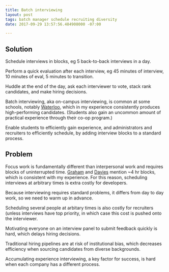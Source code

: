 ```yaml
---
title: Batch interviewing
layout: post
tags: batch manager schedule recruiting diversity
date: 2017-09-29 13:57:56.484908000 -07:00

---
```



## Solution

Schedule interviews in blocks, eg 5 back-to-back interviews in a day.

Perform a quick evaluation after each interview, eg 45 minutes of interview, 10 minutes of eval, 5 minutes to transition.

Huddle at the end of the day, ask each interviewer to vote, stack rank candidates, and make hiring decisions.

Batch interviewing, aka on-campus interviewing, is common at some schools, notably [Waterloo](https://uwaterloo.ca/co-operative-education/get-hired/interview-process/interview-cycles), which in my experience consistently produces high-performing candidates. (Students also gain an uncommon amount of practical experience through their co-op program.)

Enable students to efficiently gain experience, and administrators and recruiters to efficiently schedule, by adding interview blocks to a standard process. 

## Problem

Focus work is fundamentally different than interpersonal work and requires blocks of uninterrupted time. [Graham] and [Davies] mention ~4 hr blocks, which is consistent with my experience. For this reason, scheduling interviews at arbitrary times is extra costly for developers.

Because interviewing requires standard problems, it differs from day to day work, so we need to warm up in advance.

Scheduling several people at arbitary times is also costly for recruiters (unless interviews have top priority, in which case this cost is pushed onto the interviewer.

Motivating everyone on an interview panel to submit feedback quickly is hard, which delays hiring decisions.

Traditional hiring pipelines are at risk of institutional bias, which decreases efficiency when sourcing candidates from diverse backgrounds.

Accumulating experience interviewing, a key factor for success, is hard when each company has a different process.

[Davies]: http://www.samuelthomasdavies.com/book-summaries/business/deep-work/
[Graham]: http://www.paulgraham.com/makersschedule.html

